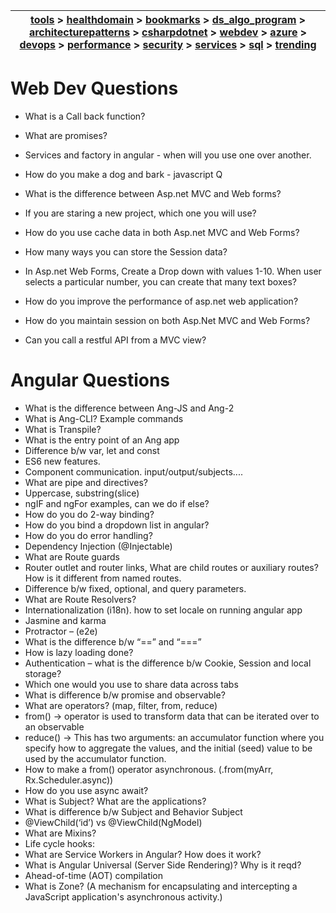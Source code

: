 | [tools](../tools/tools.md) > [healthdomain](../healthdomain/healthdomain.md) > [bookmarks](../bookmarks/bookmarks.md) > [ds_algo_program](../ds_algo_program/ds_algo_program.md) > [architecturepatterns](../architecturepatterns/architecturepatterns.md) > [csharpdotnet](../csharpdotnet/csharpdotnet.md) > [webdev](../webdev/webdev.md) > [azure](../azure/azure.md) > [devops](../devops/devops.md) > [performance](../performance/performance.md) > [security](../security/security.md) > [services](../services/services.md) > [sql](../sql/sql.md) > [trending](../trending/trending.md) |
| --- |

# Web Dev Questions
- What is a Call back function?
- What are promises?
- Services and factory in angular - when will you use one over another.
- How do you make a dog and bark - javascript Q


- What is the difference between Asp.net MVC and Web forms?
- If you are staring a new project, which one you will use?
- How do you use cache data in both Asp.net MVC and Web Forms?
- How many ways you can store the Session data?
- In Asp.net Web Forms, Create a Drop down with values 1-10. When user selects a particular number, you can create that many text boxes?
- How do you improve the performance of asp.net web application?
- How do you maintain session on both Asp.Net MVC and Web Forms?
- Can you call a restful API from a MVC view?

# Angular Questions

- What is the difference between Ang-JS and Ang-2
- What is Ang-CLI? Example commands
- What is Transpile?
- What is the entry point of an Ang app
- Difference b/w var, let and const
- ES6 new features.
- Component communication. input/output/subjects....
- What are pipe and directives?
- Uppercase, substring(slice)
- ngIF and ngFor examples, can we do if else?
- How do you do 2-way binding?
- How do you bind a dropdown list in angular?
- How do you do error handling?
- Dependency Injection (@Injectable)
- What are Route guards
- Router outlet and router links, What are child routes or auxiliary routes? How is it different from named routes.
- Difference b/w fixed, optional, and query parameters.
- What are Route Resolvers?
- Internationalization (i18n). how to set locale on running angular app
- Jasmine and karma
- Protractor – (e2e)
- What is the difference b/w “==” and “===”
- How is lazy loading done?
- Authentication – what is the difference b/w Cookie, Session and local storage?
- Which one would you use to share data across tabs
- What is difference b/w promise and observable?
- What are operators? (map, filter, from, reduce)
- from() -> operator is used to transform data that can be iterated over to an observable
- reduce() -> This has two arguments: an accumulator function where you specify how to aggregate the values, and the initial (seed) value to be used by the accumulator function.
- How to make a from() operator asynchronous. (.from(myArr, Rx.Scheduler.async))
- How do you use async await?
- What is Subject? What are the applications?
- What is difference b/w Subject and Behavior Subject
- @ViewChild(‘id’) vs @ViewChild(NgModel)
- What are Mixins?
- Life cycle hooks:
- What are Service Workers in Angular? How does it work?
- What is Angular Universal (Server Side Rendering)? Why is it reqd?
- Ahead-of-time (AOT) compilation
- What is Zone? (A mechanism for encapsulating and intercepting a JavaScript application's asynchronous activity.)
 